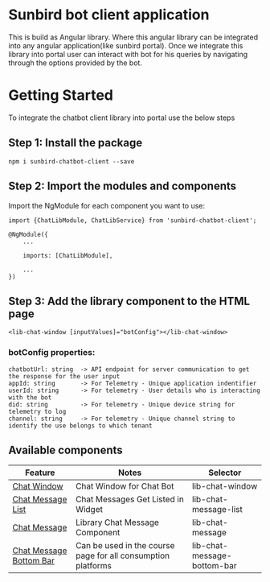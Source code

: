 # Sunbird bot client application
This is build as Angular library. Where this angular library can be integrated into any angular application(like sunbird portal). Once we integrate this library into portal user can interact with bot for his queries by navigating through the options provided by the bot.


# Getting Started

To integrate the chatbot client library into portal use the below steps

## Step 1: Install the package

    npm i sunbird-chatbot-client --save


## Step 2: Import the modules and components
Import the NgModule for each component you want to use:
       
    import {ChatLibModule, ChatLibService} from 'sunbird-chatbot-client';
    
    @NgModule({
	    ...
	    
	    imports: [ChatLibModule],
	    
	    ...
    })


## Step 3: Add the library component to the HTML page

    <lib-chat-window [inputValues]="botConfig"></lib-chat-window>

### botConfig properties:

    chatbotUrl: string  -> API endpoint for server communication to get the response for the user input
    appId: string       -> For Telemetry - Unique application indentifier 
    userId: string      -> For telemetry - User details who is interacting with the bot
    did: string         -> For telemetry - Unique device string for telemetry to log
    channel: string     -> For telemetry - Unique channel string to identify the use belongs to which tenant



## Available components

|Feature| Notes| Selector|
|--|--|--|
| [Chat Window](https://github.com/Sunbird-Ed/SunbirdEd-consumption-ngcomponents) | Chat Window for Chat Bot | lib-chat-window|
| [Chat Message List](https://github.com/Sunbird-Ed/SunbirdEd-consumption-ngcomponents) | Chat Messages Get Listed in Widget | lib-chat-message-list|
| [Chat Message](https://github.com/Sunbird-Ed/SunbirdEd-consumption-ngcomponents) | Library Chat Message Component |lib-chat-message|
| [Chat Message Bottom Bar](https://github.com/Sunbird-Ed/SunbirdEd-consumption-ngcomponents) | Can be used in the course page for all consumption platforms|lib-chat-message-bottom-bar|
